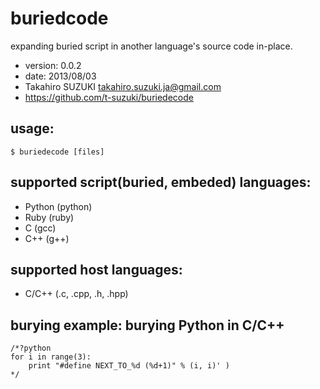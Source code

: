 buriedcode
==========
  expanding buried script in another language's source code in-place.

  - version: 0.0.2
  - date: 2013/08/03
  - Takahiro SUZUKI <takahiro.suzuki.ja@gmail.com>
  - https://github.com/t-suzuki/buriedecode

usage:
------
    $ buriedecode [files]

supported script(buried, embeded) languages:
--------------------------------------------
  - Python (python)
  - Ruby (ruby)
  - C (gcc)
  - C++ (g++)

supported host languages:
-------------------------
  - C/C++ (.c, .cpp, .h, .hpp)

burying example: burying Python in C/C++
----------------------------------------
    /*?python
    for i in range(3):
        print "#define NEXT_TO_%d (%d+1)" % (i, i)' )
    */

